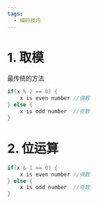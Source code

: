 ```yaml
---
tags:
  - 编码技巧
---
```

# 1. 取模
最传统的方法
```java
if(x % 2 == 0) {
	x is even number //偶数
} else {
	x is odd number  //奇数
}
```

# 2. 位运算
```java
if(x & 1 == 0) {
	x is even number //偶数
} else {
	x is odd number  //奇数
}
```